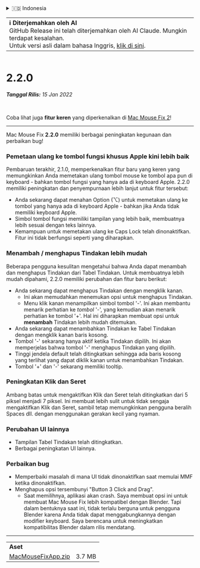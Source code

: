 <details>
<summary>🇮🇩 Indonesia</summary>

[🇬🇧 English (GitHub)](https://github.com/noah-nuebling/mac-mouse-fix/releases/tag/2.2.0)\
[🇦🇩 Català](https://redirect.macmousefix.com/?target=mmf-release&tag=2.2.0&locale=ca)\
[🇩🇪 Deutsch](https://redirect.macmousefix.com/?target=mmf-release&tag=2.2.0&locale=de)\
[🇪🇸 Español](https://redirect.macmousefix.com/?target=mmf-release&tag=2.2.0&locale=es)\
[🇫🇷 Français](https://redirect.macmousefix.com/?target=mmf-release&tag=2.2.0&locale=fr)\
**🇮🇩 Indonesia**\
[🇮🇹 Italiano](https://redirect.macmousefix.com/?target=mmf-release&tag=2.2.0&locale=it)\
[🇭🇺 Magyar](https://redirect.macmousefix.com/?target=mmf-release&tag=2.2.0&locale=hu)\
[🇳🇱 Nederlands](https://redirect.macmousefix.com/?target=mmf-release&tag=2.2.0&locale=nl)\
[🇵🇱 Polski](https://redirect.macmousefix.com/?target=mmf-release&tag=2.2.0&locale=pl)\
[🇧🇷 Português (Brasil)](https://redirect.macmousefix.com/?target=mmf-release&tag=2.2.0&locale=pt-BR)\
[🇵🇹 Português (Portugal)](https://redirect.macmousefix.com/?target=mmf-release&tag=2.2.0&locale=pt-PT)\
[🇷🇴 Română](https://redirect.macmousefix.com/?target=mmf-release&tag=2.2.0&locale=ro)\
[🇸🇪 Svenska](https://redirect.macmousefix.com/?target=mmf-release&tag=2.2.0&locale=sv)\
[🇻🇳 Tiếng Việt](https://redirect.macmousefix.com/?target=mmf-release&tag=2.2.0&locale=vi)\
[🇹🇷 Türkçe](https://redirect.macmousefix.com/?target=mmf-release&tag=2.2.0&locale=tr)\
[🇨🇿 Čeština](https://redirect.macmousefix.com/?target=mmf-release&tag=2.2.0&locale=cs)\
[🇬🇷 Ελληνικά](https://redirect.macmousefix.com/?target=mmf-release&tag=2.2.0&locale=el)\
[🇷🇺 Русский](https://redirect.macmousefix.com/?target=mmf-release&tag=2.2.0&locale=ru)\
[🇺🇦 Українська](https://redirect.macmousefix.com/?target=mmf-release&tag=2.2.0&locale=uk)\
[🇮🇱 עברית](https://redirect.macmousefix.com/?target=mmf-release&tag=2.2.0&locale=he)\
[🇸🇦 العربية](https://redirect.macmousefix.com/?target=mmf-release&tag=2.2.0&locale=ar)\
[🇮🇳 हिन्दी](https://redirect.macmousefix.com/?target=mmf-release&tag=2.2.0&locale=hi)\
[🇹🇭 ไทย](https://redirect.macmousefix.com/?target=mmf-release&tag=2.2.0&locale=th)\
[🇨🇳 中文 (简体)](https://redirect.macmousefix.com/?target=mmf-release&tag=2.2.0&locale=zh-Hans)\
[🇨🇳 中文 (繁體)](https://redirect.macmousefix.com/?target=mmf-release&tag=2.2.0&locale=zh-Hant)\
[🇭🇰 中文（香港)](https://redirect.macmousefix.com/?target=mmf-release&tag=2.2.0&locale=zh-HK)\
[🇯🇵 日本語](https://redirect.macmousefix.com/?target=mmf-release&tag=2.2.0&locale=ja)\
[🇰🇷 한국어](https://redirect.macmousefix.com/?target=mmf-release&tag=2.2.0&locale=ko)\
[Help translate Mac Mouse Fix to different languages!](https://github.com/noah-nuebling/mac-mouse-fix/discussions/731)
</details>
<table align=><td>
<b>ℹ️ Diterjemahkan oleh AI</b><br>
GitHub Release ini telah diterjemahkan oleh AI Claude. Mungkin terdapat kesalahan.<br>
Untuk versi asli dalam bahasa Inggris, <a href="https://github.com/noah-nuebling/mac-mouse-fix/releases/tag/2.2.0">klik di sini</a>.
</td></table>

<table></table>

# 2.2.0
***Tanggal Rilis:** 15 Jan 2022*

<br>

Coba lihat juga **fitur keren** yang diperkenalkan di [Mac Mouse Fix 2](https://redirect.macmousefix.com/?target=mmf-release&tag=2.0.0&locale=id)!

---

Mac Mouse Fix **2.2.0** memiliki berbagai peningkatan kegunaan dan perbaikan bug!

### Pemetaan ulang ke tombol fungsi khusus Apple kini lebih baik

Pembaruan terakhir, 2.1.0, memperkenalkan fitur baru yang keren yang memungkinkan Anda memetakan ulang tombol mouse ke tombol apa pun di keyboard - bahkan tombol fungsi yang hanya ada di keyboard Apple. 2.2.0 memiliki peningkatan dan penyempurnaan lebih lanjut untuk fitur tersebut:

- Anda sekarang dapat menahan Option (⌥) untuk memetakan ulang ke tombol yang hanya ada di keyboard Apple - bahkan jika Anda tidak memiliki keyboard Apple.
- Simbol tombol fungsi memiliki tampilan yang lebih baik, membuatnya lebih sesuai dengan teks lainnya.
- Kemampuan untuk memetakan ulang ke Caps Lock telah dinonaktifkan. Fitur ini tidak berfungsi seperti yang diharapkan.

### Menambah / menghapus Tindakan lebih mudah

Beberapa pengguna kesulitan mengetahui bahwa Anda dapat menambah dan menghapus Tindakan dari Tabel Tindakan. Untuk membuatnya lebih mudah dipahami, 2.2.0 memiliki perubahan dan fitur baru berikut:

- Anda sekarang dapat menghapus Tindakan dengan mengklik kanan.
  - Ini akan memudahkan menemukan opsi untuk menghapus Tindakan.
  - Menu klik kanan menampilkan simbol tombol '-'. Ini akan membantu menarik perhatian ke _tombol_ '-', yang kemudian akan menarik perhatian ke tombol '+'. Hal ini diharapkan membuat opsi untuk **menambah** Tindakan lebih mudah ditemukan.
- Anda sekarang dapat menambahkan Tindakan ke Tabel Tindakan dengan mengklik kanan baris kosong.
- Tombol '-' sekarang hanya aktif ketika Tindakan dipilih. Ini akan memperjelas bahwa tombol '-' menghapus Tindakan yang dipilih.
- Tinggi jendela default telah ditingkatkan sehingga ada baris kosong yang terlihat yang dapat diklik kanan untuk menambahkan Tindakan.
- Tombol '+' dan '-' sekarang memiliki tooltip.

### Peningkatan Klik dan Seret

Ambang batas untuk mengaktifkan Klik dan Seret telah ditingkatkan dari 5 piksel menjadi 7 piksel. Ini membuat lebih sulit untuk tidak sengaja mengaktifkan Klik dan Seret, sambil tetap memungkinkan pengguna beralih Spaces dll. dengan menggunakan gerakan kecil yang nyaman.

### Perubahan UI lainnya

- Tampilan Tabel Tindakan telah ditingkatkan.
- Berbagai peningkatan UI lainnya.

### Perbaikan bug

- Memperbaiki masalah di mana UI tidak dinonaktifkan saat memulai MMF ketika dinonaktifkan.
- Menghapus opsi tersembunyi "Button 3 Click and Drag".
  - Saat memilihnya, aplikasi akan crash. Saya membuat opsi ini untuk membuat Mac Mouse Fix lebih kompatibel dengan Blender. Tapi dalam bentuknya saat ini, tidak terlalu berguna untuk pengguna Blender karena Anda tidak dapat menggabungkannya dengan modifier keyboard. Saya berencana untuk meningkatkan kompatibilitas Blender dalam rilis mendatang.

---

<table align="start">
<tr>
    <td colspan=2>
        <b>Aset</b>
    </td>
</tr>
<tr>
    <td><a href="https://github.com/noah-nuebling/mac-mouse-fix/releases/download/2.2.0/MacMouseFixApp.zip">MacMouseFixApp.zip</a></td>
    <td>3.7 MB</td>
</tr>
</table>